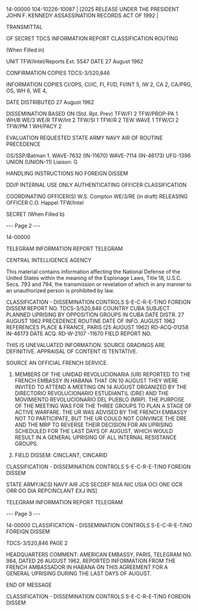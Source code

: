 14-00000
104-10226-10087 | [2025 RELEASE UNDER THE PRESIDENT JOHN F. KENNEDY ASSASSINATION RECORDS ACT OF 1992 |

TRANSMITTAL

OF SECRET
TDCS INFORMATION REPORT
CLASSIFICATION ROUTING

(When Filled in)

UNIT
TFW/Intel/Reports
Ext.
5547
DATE
27 August 1962

CONFIRMATION COPIES
TDCS-3/520,846

INFORMATION COPIES
CI/OPS, CI/IC, FI, FI/D, FI/INT 5, IW 2, CA 2, CA/PRG, OS, WH 6, WE 4,

DATE DISTRIBUTED
27 August 1962

DISSEMINATION BASED ON (Std. Rpt. Prev)
TFW/FI 2 TFW/PROP-PA 1
WH/B
WE/3
WE/R
TFW/Int 2 TFW/SI 1
TFW/R 2 TEW WAVE 1
TFW/CI 2
TFW/PM 1 WH/PACY 2

EVALUATION REQUESTED
STATE ARMY NAVY AIR
OF ROUTINE PRECEDENCE

OS/SSP/Batman 1.
WAVE-7632 (IN-11670)
WAVE-7114 (IN-46173)
UFG-1396
UNION (UNION-11)
Liaison: G

HANDLING INSTRUCTIONS
NO FOREIGN DISSEM

DD/P INTERNAL USE ONLY
AUTHENTICATING OFFICER
CLASSIFICATION

COORDINATING OFFICER(S)
W.S. Compton
WE/3/RE (in draft)
RELEASING OFFICER
C.O. Happel
TFW/Intel

SECRET
(When Filled b)

--- Page 2 ---

14-00000

TELEGRAM INFORMATION REPORT TELEGRAM

CENTRAL INTELLIGENCE AGENCY

This material contains information affecting the National Defense of the United States within the meaning of the Espionage Laws, Title 18, U.S.C. Secs.
793 and 794, the transmission or revelation of which in any manner to an unauthorized person is prohibited by law.

CLASSIFICATION - DISSEMINATION CONTROLS
S-E-C-R-E-T/NO FOREIGN DISSEM
REPORT NO. TDCS-3/520,846
COUNTRY CUBA
SUBJECT PLANNED UPRISING BY OPPOSITION
GROUPS IN CUBA
DATE DISTR. 27 AUGUST 1962
PRECEDENCE ROUTINE
DATE OF INFO. AUGUST 1962 REFERENCES
PLACE & FRANCE, PARIS (25 AUGUST 1962) RD-ACQ-01258 IN-46173
DATE ACQ. RD-W-2107 -11670
FIELD REPORT NO.

THIS IS UNEVALUATED INFORMATION. SOURCE GRADINGS ARE DEFINITIVE. APPRAISAL OF CONTENT IS TENTATIVE.

SOURCE AN OFFICIAL FRENCH SERVICE.

1. MEMBERS OF THE UNIDAD REVOLUCIONARIA (UR) REPORTED TO THE
FRENCH EMBASSY IN HABANA THAT ON 10 AUGUST THEY WERE INVITED TO ATTEND
A MEETING ON 14 AUGUST ORGANIZED BY THE DIRECTORIO REVOLUCIONARIO
ESTUDIANTIL (DRE) AND THE MOVIMIENTO REVOLUCIONARIO DEL PUEBLO
(MRP). THE PURPOSE OF THE MEETING WAS FOR THE THREE GROUPS TO PLAN A
STAGE OF ACTIVE WARFARE. THE UR WAS ADVISED BY THE FRENCH EMBASSY
NOT TO PARTICIPATE, BUT THE UR COULD NOT CONVINCE THE DRE AND THE
MRP TO REVERSE THEIR DECISION FOR AN UPRISING SCHEDULED FOR THE LAST
DAYS OF AUGUST, WHICH WOULD RESULT IN A GENERAL UPRISING OF ALL
INTERNAL RESISTANCE GROUPS.

2. FIELD DISSEM:
CINCLANT, CINCARID

CLASSIFICATION - DISSEMINATION CONTROLS
S-E-C-R-E-T/NO FOREIGN DISSEM

STATE ARMY/ACSI NAVY AIR JCS
SECDEF NSA
NIC USIA OCI ONE OCR ORR OO DIA
REPCINCLANT EXJ
INS]

TELEGRAM INFORMATION REPORT TELEGRAM

--- Page 3 ---

14-00000
CLASSIFICATION - DISSEMINATION CONTROLS
S-E-C-R-E-T/NO FOREIGN DISSEM

TDCS-3/520,846
PAGE 2

HEADQUARTERS COMMENT:
AMERICAN EMBASSY, PARIS, TELEGRAM
NO. 984, DATED 26 AUGUST 1962, REPORTED INFORMATION FROM THE FRENCH
AMBASSADOR IN HABANA ON THIS AGREEMENT FOR A GENERAL UPRISING
DURING THE LAST DAYS OF AUGUST.

END OF MESSAGE

CLASSIFICATION - DISSEMINATION CONTROLS
S-E-C-R-E-T/NO FOREIGN DISSEM
